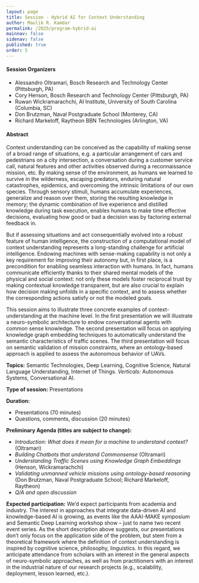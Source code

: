 ```yaml
---
layout: page
title: Session - Hybrid AI for Context Understanding
author: Maulik R. Kamdar
permalink: /2025/program-hybrid-ai
mainnav: false
sidenav: false
published: true
order: 5
---
```


#### Session Organizers
- Alessandro Oltramari, Bosch Research and Technology Center (Pittsburgh, PA)
- Cory Henson, Bosch Research and Technology Center (Pittsburgh, PA)
- Ruwan Wickramarachchi, AI Institute, University of South Carolina (Columbia, SC)
- Don Brutzman, Naval Postgraduate School (Monterey, CA)
- Richard Markeloff, Raytheon BBN Technologies (Arlington, VA)

#### Abstract
Context understanding can be conceived as the capability of making sense of a broad range of situations, e.g. a particular arrangement of cars and pedestrians on a city intersection, a conversation during a customer service call, natural features and other activities observed during a reconnaissance mission, etc. By making sense of the environment, as humans we learned to survive in the wilderness, escaping predators, enduring natural catastrophes, epidemics, and overcoming the intrinsic limitations of our own species. Through sensory stimuli, humans accumulate experiences, generalize and reason over them, storing the resulting knowledge in memory; the dynamic combination of live experience and distilled knowledge during task execution, enables humans to make time effective decisions, evaluating how good or bad a decision was by factoring external feedback in.

But if assessing situations and act consequentially evolved into a robust feature of human intelligence, the construction of a computational model of context understanding represents a long-standing challenge for artificial intelligence. Endowing machines with sense-making capability is not only a key requirement for improving their autonomy but, in first place, is a precondition for enabling seamless interaction with humans. In fact, humans communicate efficiently thanks to their shared mental models of the physical and social context: not only these models foster reciprocal trust by making contextual knowledge transparent, but are also crucial to explain how decision making unfolds in a specific context, and to assess whether the corresponding actions satisfy or not the modeled goals.

This session aims to illustrate three concrete examples of context-understanding at the machine level. In the first presentation we will illustrate a neuro-symbolic architecture to endow conversational agents with common sense knowledge. The second presentation will focus on applying knowledge graph embedding techniques to automatically understand the semantic characteristics of traffic scenes. The third presentation will focus on semantic validation of mission constraints, where an ontology-based approach is applied to assess the autonomous behavior of UAVs.

**Topics:** Semantic Technologies, Deep Learning, Cognitive Science, Natural Language Understanding, Internet of Things. *Verticals:* Autonomous Systems, Conversational AI.

**Type of session:** Presentations

**Duration:**
- Presentations (70 minutes)
- Questions, comments, discussion (20 minutes)

**Preliminary Agenda (titles are subject to change):**
- *Introduction: What does it mean for a machine to understand context?* (Oltramari)
- *Building Chatbots that understand Commonsense* (Oltramari)
- *Understanding Traffic Scenes using Knowledge Graph Embeddings* (Henson, Wickramarachchi)
- *Validating unmanned vehicle missions using ontology-based reasoning* (Don Brutzman, Naval Postgraduate School; Richard Markeloff, Raytheon)
- *Q/A and open discussion*

**Expected participation:**
We’d expect participants from academia and industry. The interest in approaches that integrate data-driven AI and knowledge-based AI is growing, as events like the AAAI-MAKE symposium and Semantic Deep Learning workshop show – just to name two recent event series. As the short description above suggests, our presentations don’t only focus on the application side of the problem, but stem from a theoretical framework where the definition of context understanding is inspired by cognitive science, philosophy, linguistics. In this regard, we anticipate attendance from scholars with an interest in the general aspects of neuro-symbolic approaches, as well as from practitioners with an interest in the industrial nature of our research projects (e.g., scalability, deployment, lesson learned, etc.).
